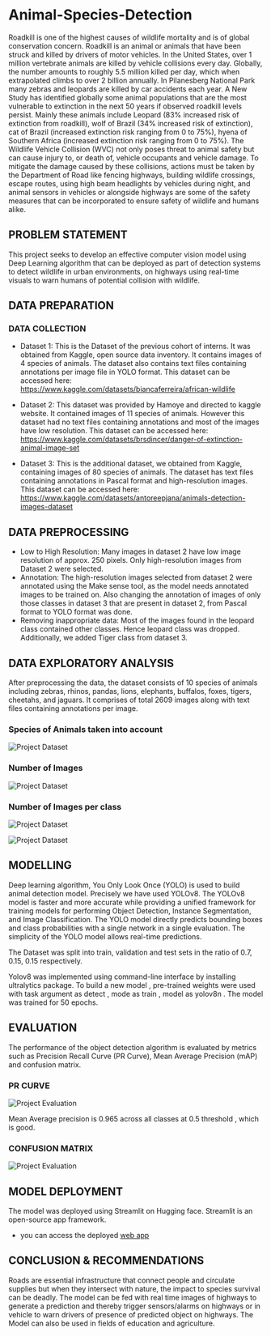 # Animal-Species-Detection
Roadkill is one of the highest causes of wildlife mortality and is of global conservation concern. Roadkill is an animal or animals that have been struck and killed by drivers of motor vehicles. In the United States, over 1 million vertebrate animals are killed by vehicle collisions every day. Globally, the number amounts to roughly 5.5 million killed per day, which when extrapolated climbs to over 2 billion annually. In Pilanesberg National Park many zebras and leopards are killed by car accidents each year. 
A New Study has identified globally some animal populations that are the most vulnerable to extinction in the next 50 years if observed roadkill levels persist. Mainly these animals include Leopard (83% increased risk of extinction from roadkill), wolf of Brazil (34% increased risk of extinction), cat of Brazil (increased extinction risk ranging from 0 to 75%), hyena of Southern Africa (increased extinction risk ranging from 0 to 75%).
The Wildlife Vehicle Collision (WVC) not only poses threat to animal safety but can cause injury to, or death of, vehicle occupants and vehicle damage. To mitigate the damage caused by these collisions, actions must be taken by the Department of Road like fencing highways, building wildlife crossings, escape routes, using high beam headlights by vehicles during night, and animal sensors in vehicles or alongside highways are some of the safety measures that can be incorporated to ensure safety of wildlife and humans alike.

## PROBLEM STATEMENT
This project seeks to develop an effective computer vision model using Deep Learning algorithm that can be deployed as part of detection systems to detect wildlife in urban environments, on highways using real-time visuals to warn humans of potential collision with wildlife.

## DATA PREPARATION

### DATA COLLECTION 
* Dataset 1: This is the Dataset of the previous cohort of interns. It was obtained from Kaggle, open source data inventory. It contains images of 4 species of animals. The dataset also contains text files containing annotations per image file in YOLO format. This dataset can be accessed here:
https://www.kaggle.com/datasets/biancaferreira/african-wildlife

* Dataset 2: This dataset was provided by Hamoye and directed to kaggle website. It contained images of 11 species of animals. However this dataset had no text files containing annotations and most of the images have low resolution. This dataset can be accessed here:
https://www.kaggle.com/datasets/brsdincer/danger-of-extinction-animal-image-set

* Dataset 3: This is the additional dataset, we obtained from Kaggle, containing images of 80 species of animals. The dataset has text files containing annotations in Pascal format and high-resolution images. This dataset can be accessed here:
https://www.kaggle.com/datasets/antoreepjana/animals-detection-images-dataset

## DATA PREPROCESSING
* Low to High Resolution: Many images in dataset 2 have low image resolution of approx. 250 pixels. Only high-resolution images from Dataset 2 were selected.
* Annotation: The high-resolution images selected from dataset 2 were annotated using the Make sense tool, as the model needs annotated images to be trained on. Also changing the annotation of images of only those classes in dataset 3 that are present in dataset 2, from Pascal format to YOLO format was done.
* Removing inappropriate data: Most of the images found in the leopard class contained other classes. Hence leopard class was dropped. 
Additionally, we added Tiger class from dataset 3.

## DATA EXPLORATORY ANALYSIS
After preprocessing the data, the dataset consists of 10 species of animals including zebras, rhinos, pandas, lions, elephants, buffalos, foxes, tigers, cheetahs, and jaguars. It comprises of total 2609 images along with text files containing annotations per image.

### Species of Animals taken into account

![Project Dataset](./figure/img1.png)

### Number of Images 

![Project Dataset](./figure/img2.png)

### Number of Images per class

![Project Dataset](./figure/img3.png)

![Project Dataset](./figure/img4.png)
 
## MODELLING 
Deep learning algorithm, You Only Look Once (YOLO) is used to build animal detection model. Precisely we have used YOLOv8. The YOLOv8 model is faster and more accurate while providing a unified framework for training models for performing Object Detection, Instance Segmentation, and Image Classification. The YOLO model directly predicts bounding boxes and class probabilities with a single network in a single evaluation. The simplicity of the YOLO model allows real-time predictions.

The Dataset was split into train, validation and test sets in the ratio of 0.7, 0.15, 0.15 respectively.

Yolov8 was implemented using command-line interface by installing ultralytics package. To build a new model , pre-trained weights were used with task argument as detect , mode as train , model as yolov8n . The model was trained for 50 epochs.



## EVALUATION
The performance of the object detection algorithm is evaluated by metrics such as Precision Recall Curve (PR Curve), Mean Average Precision (mAP) and confusion matrix.

### PR CURVE

![Project Evaluation](./figure/PR_curve_img5.png)
 
Mean Average precision is 0.965 across all classes at 0.5 threshold , which is good. 

### CONFUSION MATRIX

![Project Evaluation](./figure/norm_img6.png)
 
## MODEL DEPLOYMENT
The model was deployed using Streamlit on Hugging face. Streamlit is an open-source app framework.
- you can access the deployed [web app](https://huggingface.co/spaces/ldebele/animal_detection_app)

## CONCLUSION & RECOMMENDATIONS
Roads are essential infrastructure that connect people and circulate supplies but when they intersect with nature, the impact to species survival can be deadly. The model can be fed with real time images of highways to generate a prediction and thereby trigger sensors/alarms on highways or in vehicle to warn drivers of presence of predicted object on highways. The Model can also be used in fields of education and agriculture. 
